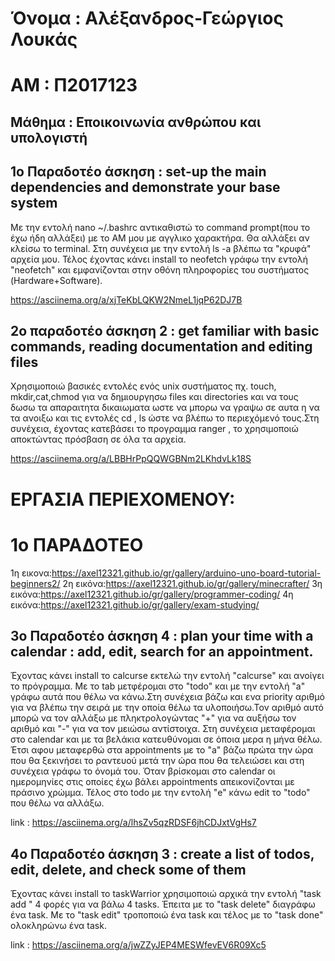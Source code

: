 # Όνομα : Αλέξανδρος-Γεώργιος Λουκάς
# ΑΜ : Π2017123
## Μάθημα : Εποικοινωνία ανθρώπου και υπολογιστή

## 1ο Παραδοτέο άσκηση : set-up the main dependencies and demonstrate your base system

Με την εντολή nano ~/.bashrc αντικαθιστώ το command prompt(που το έχω ήδη αλλάξει) με το ΑΜ μου με αγγλικο χαρακτήρα.
Θα αλλάξει αν κλείσω το terminal.
Στη συνέχεια με την εντολή ls -a βλέπω τα "κρυφά" αρχεία μου.
Τέλος έχοντας κάνει install το neofetch γράφω την εντολή "neofetch" και εμφανίζονται 
στην οθόνη πληροφορίες του συστήματος (Hardware+Software).

https://asciinema.org/a/xjTeKbLQKW2NmeL1jqP62DJ7B



## 2o παραδοτέο άσκηση 2 : get familiar with basic commands, reading documentation and editing files


Χρησιμοποιώ βασικές εντολές ενός unix συστήματος πχ. touch, mkdir,cat,chmod για να δημιουργησω files και directories και να τους δωσω
τα απαραιτητα δικαιωματα ωστε να μπορω να γραψω σε αυτα η να τα ανοιξω και τις εντολές cd , ls ώστε να βλέπω το περιεχόμενό τους.Στη 
συνέχεια, έχοντας κατεβάσει το προγραμμα ranger , το χρησιμοποιώ αποκτώντας πρόσβαση σε όλα τα αρχεία.


https://asciinema.org/a/LBBHrPpQQWGBNm2LKhdvLk18S


# ΕΡΓΑΣΙΑ ΠΕΡΙΕΧΟΜΕΝΟΥ:
# 1o ΠΑΡΑΔΟΤΕΟ

1η εικονα:https://axel12321.github.io/gr/gallery/arduino-uno-board-tutorial-beginners2/
2η εικόνα:https://axel12321.github.io/gr/gallery/minecrafter/
3η εικόνα:https://axel12321.github.io/gr/gallery/programmer-coding/
4η εικόνα:https://axel12321.github.io/gr/gallery/exam-studying/


## 3ο Παραδοτέο άσκηση 4 : plan your time with a calendar : add, edit, search for an appointment.

Έχοντας κάνει install το calcurse εκτελώ την εντολή "calcurse" και ανοίγει το πρόγραμμα.
Με το tab μετφέρομαι στο "todo" και με την εντολή "a" γράφω αυτά που θέλω να κάνω.Στη συνέχεια βάζω και ενα priority αριθμό 
για να βλέπω την σειρά με την οποία θέλω τα υλοποιήσω.Τον αριθμό αυτό μπορώ να τον αλλάξω με πληκτρολογώντας
"+" για να αυξήσω τον αριθμό και "-" για να τον μειώσω αντίστοιχα.
Στη συνέχεια μεταφέρομαι στο calendar και με τα βελάκια κατευθύνομαι σε όποια μερα η μήνα θέλω.
Έτσι αφου μεταφερθώ  στα appointments με το "a" βάζω πρώτα την ώρα που θα ξεκινήσει το ραντευού
μετά την ώρα που θα τελειώσει και στη συνέχεια γράφω το όνομά του.
Όταν βρίσκομαι στο calendar οι ημερομηνίες στις οποίες έχω βάλει appointments απεικονίζονται με πράσινο χρώμμα.
Τέλος στο todo με την εντολή "e" κάνω edit το "todo" που θέλω να αλλάξω.

link : https://asciinema.org/a/lhsZv5qzRDSF6jhCDJxtVgHs7

## 4o Παραδοτέο άσκηση 3 : create a list of todos, edit, delete, and check some of them

Έχοντας κάνει install το taskWarrior χρησιμοποιώ αρχικά την εντολή "task add " 4 φορές για να 
βάλω 4 tasks. Έπειτα με το "task delete"  διαγράφω ένα task. Με το "task edit"
τροποποιώ ένα task και τέλος με το "task done" ολοκληρώνω ένα task.

link : https://asciinema.org/a/jwZZyJEP4MESWfevEV6R09Xc5
